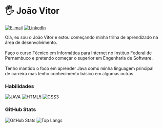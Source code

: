 # 🖐️ João Vitor
[![E-mail](https://img.shields.io/badge/-Email-000?style=for-the-badge&logo=microsoft-outlook&logoColor=2BFD05)](mailto:joaovitorbbs1@gmail.com)
[![LinkedIn](https://img.shields.io/badge/-LinkedIn-000?style=for-the-badge&logo=linkedin&logoColor=2BFD05)](https://www.linkedin.com/in/joaovitorbbs/)

Olá, eu sou o João Vitor e estou começando minha trilha de aprendizado na área de desenvolvimento.<br>
<br>
Faço o curso Técnico em Informática para Internet no Instituo Federal de Pernambuco e pretendo começar o superior em Engenharia de Software.  <br>
<br>
Tenho mantido o foco em aprender Java como minha linguagem principal de carreira mas tenho conhecimento básico em algumas outras.<br>

### Habilidades

![JAVA](https://img.shields.io/badge/JAVA-000?style=for-the-badge&logo=java&logoColor=2BFD05)
![HTML5](https://img.shields.io/badge/HTML-000?style=for-the-badge&logo=html5&logoColor=2BFD05)
![CSS3](https://img.shields.io/badge/CSS3-000?style=for-the-badge&logo=css3&logoColor=2BFD05)

### GitHub Stats

![GitHub Stats](https://github-readme-stats.vercel.app/api?username=joaovitorbbs1&theme=transparent&bg_color=000&border_color=2BFD05&show_icons=true&icon_color=2BFD05&title_color=2BFD05&text_color=FFF)
![Top Langs](https://github-readme-stats-git-masterrstaa-rickstaa.vercel.app/api/top-langs/?username=joaovitorbbs1&layout=compact&bg_color=000&border_color=2BFD05&title_color=2BFD05&text_color=FFF)